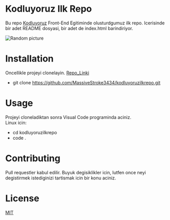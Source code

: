 # Kodluyoruz Ilk Repo
Bu repo [Kodluyoruz]() Front-End Egitiminde olusturdgumuz ilk repo. Icerisinde bir adet README dosyasi, bir adet de index.html barindiriyor.

![Random picture](https://upload.wikimedia.org/wikipedia/commons/thumb/4/48/Markdown-mark.svg/175px-Markdown-mark.svg.png) 

# Installation
Oncellikle projeyi clonelayin. [Repo_Linki](https://github.com/MassiveStroke3434/kodluyoruzilkrepo.git)
- git clone https://github.com/MassiveStroke3434/kodluyoruzilkrepo.git

# Usage
Projeyi cloneladiktan sonra Visual Code programinda aciniz.<br>
Linux icin:
* cd kodluyoruzilkrepo
* code .

# Contributing
Pull requestler kabul edilir. Buyuk degisiklikler icin, lutfen once neyi degistirmek istediginizi tartismak icin bir konu aciniz.

# License
[MIT]()

